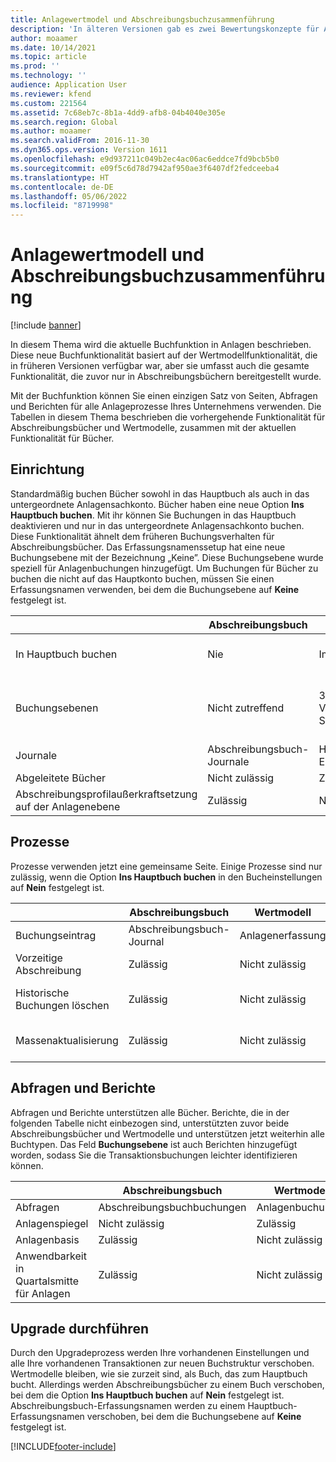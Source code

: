 ```yaml
---
title: Anlagewertmodel und Abschreibungsbuchzusammenführung
description: 'In älteren Versionen gab es zwei Bewertungskonzepte für Anlagen: Wertmodelle und Abschreibungsbücher. In der Microsoft Dynamics 365 for Operations-Version 1611 wurden die Wertmodellfunktionalität und die Abschreibungsbuchfunktionalität zu einem einzigen Konzept zusammengeführt, das als Buch bekannt ist.'
author: moaamer
ms.date: 10/14/2021
ms.topic: article
ms.prod: ''
ms.technology: ''
audience: Application User
ms.reviewer: kfend
ms.custom: 221564
ms.assetid: 7c68eb7c-8b1a-4dd9-afb8-04b4040e305e
ms.search.region: Global
ms.author: moaamer
ms.search.validFrom: 2016-11-30
ms.dyn365.ops.version: Version 1611
ms.openlocfilehash: e9d937211c049b2ec4ac06ac6eddce7fd9bcb5b0
ms.sourcegitcommit: e09f5c6d78d7942af950ae3f6407df2fedceeba4
ms.translationtype: HT
ms.contentlocale: de-DE
ms.lasthandoff: 05/06/2022
ms.locfileid: "8719998"
---
```

# <a name="fixed-asset-value-model-and-depreciation-book-merge"></a>Anlagewertmodell und Abschreibungsbuchzusammenführung

[!include [banner](../includes/banner.md)]

In diesem Thema wird die aktuelle Buchfunktion in Anlagen beschrieben. Diese neue Buchfunktionalität basiert auf der Wertmodellfunktionalität, die in früheren Versionen verfügbar war, aber sie umfasst auch die gesamte Funktionalität, die zuvor nur in Abschreibungsbüchern bereitgestellt wurde.

Mit der Buchfunktion können Sie einen einzigen Satz von Seiten, Abfragen und Berichten für alle Anlageprozesse Ihres Unternehmens verwenden. Die Tabellen in diesem Thema beschrieben die vorhergehende Funktionalität für Abschreibungsbücher und Wertmodelle, zusammen mit der aktuellen Funktionalität für Bücher.

## <a name="setup"></a>Einrichtung
Standardmäßig buchen Bücher sowohl in das Hauptbuch als auch in das untergeordnete Anlagensachkonto. Bücher haben eine neue Option **Ins Hauptbuch buchen**. Mit ihr können Sie Buchungen in das Hauptbuch deaktivieren und nur in das untergeordnete Anlagensachkonto buchen. Diese Funktionalität ähnelt dem früheren Buchungsverhalten für Abschreibungsbücher. Das Erfassungsnamenssetup hat eine neue Buchungsebene mit der Bezeichnung „Keine”. Diese Buchungsebene wurde speziell für Anlagenbuchungen hinzugefügt. Um Buchungen für Bücher zu buchen die nicht auf das Hauptkonto buchen, müssen Sie einen Erfassungsnamen verwenden, bei dem die Buchungsebene auf **Keine** festgelegt ist.


| &nbsp;                                           | Abschreibungsbuch               | Wertmodell                     | Buch (neu)                                              |
|--------------------------------------------------|---------------------------------|---------------------------------|---------------------------------------------------------|
| In Hauptbuch buchen                                   | Nie                           | Immer                          | Option zum Buchen ins Hauptbuch                                |
| Buchungsebenen                                   | Nicht zutreffend                  | 3: Aktuell, Vorgänge und Steuer | 11: Aktuell, Vorgänge, Steuern, 7 benutzerdefinierte Ebenen und Keine |
| Journale                                    | Abschreibungsbuch-Journale | Hauptbuch – Erfassungsnamen              | Hauptbuch – Erfassungsnamen                                      |
| Abgeleitete Bücher                                    | Nicht zulässig                     | Zulässig                         | Zulässig                                                 |
| Abschreibungsprofilaußerkraftsetzung auf der Anlagenebene | Zulässig                         | Nicht zulässig                     | Zulässig                                                 |

## <a name="processes"></a>Prozesse
Prozesse verwenden jetzt eine gemeinsame Seite. Einige Prozesse sind nur zulässig, wenn die Option **Ins Hauptbuch buchen** in den Bucheinstellungen auf **Nein** festgelegt ist.

| &nbsp;                                           | Abschreibungsbuch               | Wertmodell                     | Buch (neu)                                              |
|--------------------------------|---------------------------|---------------------|------------------------------------------|
| Buchungseintrag              | Abschreibungsbuch-Journal | Anlagenerfassung | Anlagenerfassung                      |
| Vorzeitige Abschreibung             | Zulässig                   | Nicht zulässig         | Zulässig                                  |
| Historische Buchungen löschen | Zulässig                   | Nicht zulässig         | Zulässig, es sei denn, Sie buchen zum Hauptbuch |
| Massenaktualisierung                    | Zulässig                   | Nicht zulässig         | Zulässig, es sei denn, Sie buchen zum Hauptbuch |

## <a name="inquiries-and-reports"></a>Abfragen und Berichte
Abfragen und Berichte unterstützen alle Bücher. Berichte, die in der folgenden Tabelle nicht einbezogen sind, unterstützten zuvor beide Abschreibungsbücher und Wertmodelle und unterstützen jetzt weiterhin alle Buchtypen. Das Feld **Buchungsebene** ist auch Berichten hinzugefügt worden, sodass Sie die Transaktionsbuchungen leichter identifizieren können.

| &nbsp;                                           | Abschreibungsbuch               | Wertmodell                     | Buch (neu)                                              |
|---------------------------------------|--------------------------------|--------------------------|--------------------------|
| Abfragen                             | Abschreibungsbuchbuchungen | Anlagenbuchungen | Anlagenbuchungen |
| Anlagenspiegel                 | Nicht zulässig                    | Zulässig                  | Zulässig                  |
| Anlagenbasis                     | Zulässig                        | Nicht zulässig              | Zulässig                  |
| Anwendbarkeit in Quartalsmitte für Anlagen | Zulässig                        | Nicht zulässig              | Zulässig                  |

## <a name="upgrade"></a>Upgrade durchführen
Durch den Upgradeprozess werden Ihre vorhandenen Einstellungen und alle Ihre vorhandenen Transaktionen zur neuen Buchstruktur verschoben. Wertmodelle bleiben, wie sie zurzeit sind, als Buch, das zum Hauptbuch bucht. Allerdings werden Abschreibungsbücher zu einem Buch verschoben, bei dem die Option **Ins Hauptbuch buchen** auf **Nein** festgelegt ist. Abschreibungsbuch-Erfassungsnamen werden zu einem Hauptbuch-Erfassungsnamen verschoben, bei dem die Buchungsebene auf **Keine** festgelegt ist.





[!INCLUDE[footer-include](../../includes/footer-banner.md)]
